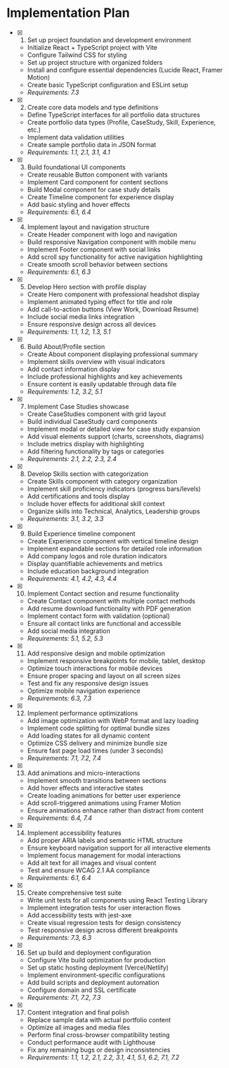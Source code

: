 # Implementation Plan

- [x] 1. Set up project foundation and development environment
  - Initialize React + TypeScript project with Vite
  - Configure Tailwind CSS for styling
  - Set up project structure with organized folders
  - Install and configure essential dependencies (Lucide React, Framer Motion)
  - Create basic TypeScript configuration and ESLint setup
  - _Requirements: 7.3_

- [x] 2. Create core data models and type definitions
  - Define TypeScript interfaces for all portfolio data structures
  - Create portfolio data types (Profile, CaseStudy, Skill, Experience, etc.)
  - Implement data validation utilities
  - Create sample portfolio data in JSON format
  - _Requirements: 1.1, 2.1, 3.1, 4.1_

- [x] 3. Build foundational UI components
  - Create reusable Button component with variants
  - Implement Card component for content sections
  - Build Modal component for case study details
  - Create Timeline component for experience display
  - Add basic styling and hover effects
  - _Requirements: 6.1, 6.4_

- [x] 4. Implement layout and navigation structure
  - Create Header component with logo and navigation
  - Build responsive Navigation component with mobile menu
  - Implement Footer component with social links
  - Add scroll spy functionality for active navigation highlighting
  - Create smooth scroll behavior between sections
  - _Requirements: 6.1, 6.3_

- [x] 5. Develop Hero section with profile display
  - Create Hero component with professional headshot display
  - Implement animated typing effect for title and role
  - Add call-to-action buttons (View Work, Download Resume)
  - Include social media links integration
  - Ensure responsive design across all devices
  - _Requirements: 1.1, 1.2, 1.3, 5.1_

- [x] 6. Build About/Profile section
  - Create About component displaying professional summary
  - Implement skills overview with visual indicators
  - Add contact information display
  - Include professional highlights and key achievements
  - Ensure content is easily updatable through data file
  - _Requirements: 1.2, 3.2, 5.1_

- [x] 7. Implement Case Studies showcase
  - Create CaseStudies component with grid layout
  - Build individual CaseStudy card components
  - Implement modal or detailed view for case study expansion
  - Add visual elements support (charts, screenshots, diagrams)
  - Include metrics display with highlighting
  - Add filtering functionality by tags or categories
  - _Requirements: 2.1, 2.2, 2.3, 2.4_

- [x] 8. Develop Skills section with categorization
  - Create Skills component with category organization
  - Implement skill proficiency indicators (progress bars/levels)
  - Add certifications and tools display
  - Include hover effects for additional skill context
  - Organize skills into Technical, Analytics, Leadership groups
  - _Requirements: 3.1, 3.2, 3.3_

- [x] 9. Build Experience timeline component
  - Create Experience component with vertical timeline design
  - Implement expandable sections for detailed role information
  - Add company logos and role duration indicators
  - Display quantifiable achievements and metrics
  - Include education background integration
  - _Requirements: 4.1, 4.2, 4.3, 4.4_

- [x] 10. Implement Contact section and resume functionality
  - Create Contact component with multiple contact methods
  - Add resume download functionality with PDF generation
  - Implement contact form with validation (optional)
  - Ensure all contact links are functional and accessible
  - Add social media integration
  - _Requirements: 5.1, 5.2, 5.3_

- [x] 11. Add responsive design and mobile optimization
  - Implement responsive breakpoints for mobile, tablet, desktop
  - Optimize touch interactions for mobile devices
  - Ensure proper spacing and layout on all screen sizes
  - Test and fix any responsive design issues
  - Optimize mobile navigation experience
  - _Requirements: 6.3, 7.3_

- [x] 12. Implement performance optimizations
  - Add image optimization with WebP format and lazy loading
  - Implement code splitting for optimal bundle sizes
  - Add loading states for all dynamic content
  - Optimize CSS delivery and minimize bundle size
  - Ensure fast page load times (under 3 seconds)
  - _Requirements: 7.1, 7.2, 7.4_

- [x] 13. Add animations and micro-interactions
  - Implement smooth transitions between sections
  - Add hover effects and interactive states
  - Create loading animations for better user experience
  - Add scroll-triggered animations using Framer Motion
  - Ensure animations enhance rather than distract from content
  - _Requirements: 6.4, 7.4_

- [x] 14. Implement accessibility features
  - Add proper ARIA labels and semantic HTML structure
  - Ensure keyboard navigation support for all interactive elements
  - Implement focus management for modal interactions
  - Add alt text for all images and visual content
  - Test and ensure WCAG 2.1 AA compliance
  - _Requirements: 6.1, 6.4_

- [x] 15. Create comprehensive test suite
  - Write unit tests for all components using React Testing Library
  - Implement integration tests for user interaction flows
  - Add accessibility tests with jest-axe
  - Create visual regression tests for design consistency
  - Test responsive design across different breakpoints
  - _Requirements: 7.3, 6.3_

- [x] 16. Set up build and deployment configuration
  - Configure Vite build optimization for production
  - Set up static hosting deployment (Vercel/Netlify)
  - Implement environment-specific configurations
  - Add build scripts and deployment automation
  - Configure domain and SSL certificate
  - _Requirements: 7.1, 7.2, 7.3_

- [x] 17. Content integration and final polish
  - Replace sample data with actual portfolio content
  - Optimize all images and media files
  - Perform final cross-browser compatibility testing
  - Conduct performance audit with Lighthouse
  - Fix any remaining bugs or design inconsistencies
  - _Requirements: 1.1, 1.2, 2.1, 2.2, 3.1, 4.1, 5.1, 6.2, 7.1, 7.2_